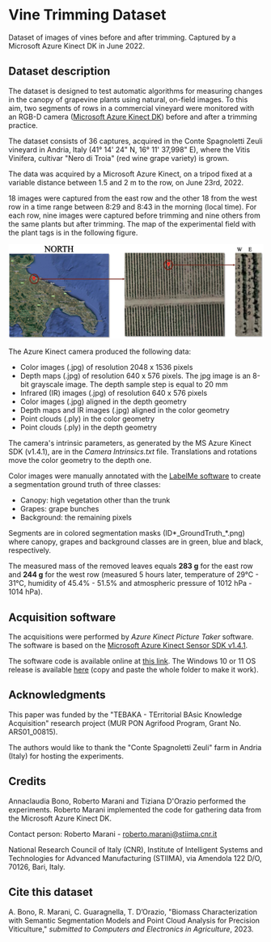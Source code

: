 # Vine Trimming Dataset
Dataset of images of vines before and after trimming. Captured by a Microsoft Azure Kinect DK in June 2022.

## Dataset description

The dataset is designed to test automatic algorithms for measuring changes in the canopy of grapevine plants using natural, on-field images. To this aim, two segments of rows in a commercial vineyard were monitored with an RGB-D camera ([Microsoft Azure Kinect DK](https://azure.microsoft.com/en-us/products/kinect-dk/)) before and after a trimming practice.

The dataset consists of 36 captures, acquired in the Conte Spagnoletti Zeuli vineyard in Andria, Italy (41° 14' 24" N, 16° 11' 37,998" E), where the Vitis Vinifera, cultivar "Nero di Troia" (red wine grape variety) is grown. 

The data was acquired by a Microsoft Azure Kinect, on a tripod fixed at a variable distance between 1.5 and 2 m to the row, on June 23rd, 2022. 

18 images were captured from the east row and the other 18 from the west row in a time range between 8:29 and 8:43 in the morning (local time). For each row, nine images were captured before trimming and nine others from the same plants but after trimming. The map of the experimental field with the plant tags is in the following figure.

![Experimental field](/MAP.png "Experimental field in Andria, Italy")

The Azure Kinect camera produced the following data:
- Color images (.jpg) of resolution 2048 x 1536 pixels
- Depth maps (.jpg) of resolution 640 x 576 pixels. The jpg image is an 8-bit grayscale image. The depth sample step is equal to 20 mm
- Infrared (IR) images (.jpg) of resolution 640 x 576 pixels
- Color images (.jpg) aligned in the depth geometry
- Depth maps and IR images (.jpg) aligned in the color geometry
- Point clouds (.ply) in the color geometry
- Point clouds (.ply) in the depth geometry

The camera's intrinsic parameters, as generated by the MS Azure Kinect SDK (v1.4.1), are in the *Camera Intrinsics.txt* file. Translations and rotations move the color geometry to the depth one.

Color images were manually annotated with the [LabelMe software](https://github.com/wkentaro/labelme) to create a segmentation ground truth of three classes:

- Canopy: high vegetation other than the trunk
- Grapes: grape bunches
- Background: the remaining pixels

Segments are in colored segmentation masks (ID\*\_GroundTruth\_\*.png) where canopy, grapes and background classes are in green, blue and black, respectively.

The measured mass of the removed leaves equals **283 g** for the east row and **244 g** for the west row (measured 5 hours later, temperature of 29°C - 31°C, humidity of 45.4% - 51.5% and atmospheric pressure of 1012 hPa - 1014 hPa).

## Acquisition software

The acquisitions were performed by *Azure Kinect Picture Taker* software. The software is based on the [Microsoft Azure Kinect Sensor SDK v1.4.1](https://learn.microsoft.com/en-us/azure/kinect-dk/sensor-sdk-download).

The software code is available online at [this link](https://gitlab.com/roberto.marani/azure-kinect-picture-taker/). The Windows 10 or 11 OS release is available [here](https://gitlab.com/roberto.marani/azure-kinect-picture-taker/-/tree/main/Release) (copy and paste the whole folder to make it work).

## Acknowledgments
This paper was funded by the "TEBAKA - TErritorial BAsic Knowledge Acquisition" research project (MUR PON Agrifood Program, Grant No. ARS01\_00815). 

The authors would like to thank the "Conte Spagnoletti Zeuli" farm in Andria (Italy) for hosting the experiments.

## Credits

Annaclaudia Bono, Roberto Marani and Tiziana D'Orazio performed the experiments. Roberto Marani implemented the code for gathering data from the Microsoft Azure Kinect DK.

Contact person: Roberto Marani - [roberto.marani@stiima.cnr.it](mailto:roberto.marani@stiima.cnr.it)

National Research Council of Italy (CNR), Institute of Intelligent Systems and Technologies for Advanced Manufacturing (STIIMA), via Amendola 122 D/O, 70126, Bari, Italy.


## Cite this dataset

A. Bono, R. Marani, C. Guaragnella, T. D’Orazio, "Biomass Characterization with Semantic Segmentation Models and Point Cloud Analysis for Precision Viticulture," *submitted to Computers and Electronics in Agriculture*, 2023.
